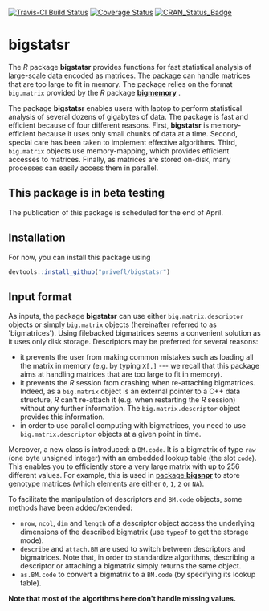 [![Travis-CI Build Status](https://travis-ci.org/privefl/bigstatsr.svg?branch=master)](https://travis-ci.org/privefl/bigstatsr)
[![Coverage Status](https://img.shields.io/codecov/c/github/privefl/bigstatsr/master.svg)](https://codecov.io/github/privefl/bigstatsr?branch=master)
[![CRAN_Status_Badge](http://www.r-pkg.org/badges/version/bigstatsr)](https://cran.r-project.org/package=bigstatsr)

# bigstatsr

The *R* package **bigstatsr** provides functions for fast statistical analysis of large-scale data encoded as matrices. The package can handle matrices that are too large to fit in memory. The package relies on the format `big.matrix` provided by the *R* package [**bigmemory**](https://github.com/kaneplusplus/bigmemory) .

The package **bigstatsr** enables users with laptop to perform statistical analysis of several dozens of gigabytes of data. The package is fast and efficient because of four different reasons. First, **bigstatsr** is memory-efficient because it uses only small chunks of data at a time. Second, special care has been taken to implement effective algorithms. Third, `big.matrix` objects use memory-mapping, which provides efficient accesses to matrices. Finally, as matrices are stored on-disk, many processes can easily access them in parallel. 

## This package is in beta testing

The publication of this package is scheduled for the end of April.

## Installation

For now, you can install this package using

```r
devtools::install_github("privefl/bigstatsr")
```

## Input format

As inputs, the package **bigstatsr** can use either `big.matrix.descriptor` objects or simply `big.matrix` objects (hereinafter referred to as 'bigmatrices'). Using filebacked bigmatrices seems a convenient solution as it uses only disk storage. Descriptors may be preferred for several reasons:
- it prevents the user from making common mistakes such as loading all the matrix in memory (e.g. by typing `X[,]` --- we recall that this package aims at handling matrices that are too large to fit in memory). 
- it prevents the *R* session from crashing when re-attaching bigmatrices. Indeed, as a `big.matrix` object is an external pointer to a C++ data structure, *R* can't re-attach it (e.g. when restarting the *R* session) without any further information. The `big.matrix.descriptor` object provides this information.
- in order to use parallel computing with bigmatrices, you need to use `big.matrix.descriptor` objects at a given point in time. 

Moreover, a new class is introduced: a `BM.code`. It is a bigmatrix of type `raw` (one byte unsigned integer) with an embedded lookup table (the slot `code`). This enables you to efficiently store a very large matrix with up to 256 different values. For example, this is used in [package **bigsnpr**](https://privefl.github.io/bigsnpr/reference/bigSNP-class.html) to store genotype matrices (which elements are either `0`, `1`, `2` or `NA`).

To facilitate the manipulation of descriptors and `BM.code` objects, some methods have been added/extended:
- `nrow`, `ncol`, `dim` and `length` of a descriptor object access the underlying dimensions of the described bigmatrix (use `typeof` to get the storage mode). 
- `describe` and `attach.BM` are used to switch between descriptors and bigmatrices. Note that, in order to standardize algorithms, describing a descriptor or attaching a bigmatrix simply returns the same object.
- `as.BM.code` to convert a bigmatrix to a `BM.code` (by specifying its lookup table).

__Note that most of the algorithms here don't handle missing values.__
